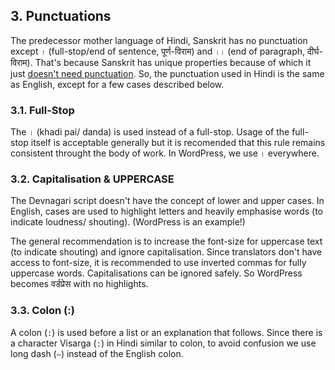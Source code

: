 ## 3. Punctuations

The predecessor mother language of Hindi, Sanskrit has no punctuation except `।` (full-stop/end of sentence, पूर्ण-विराम) and `।।` (end of paragraph, दीर्घ-विराम). That's because Sanskrit has unique properties because of which it just [doesn't need punctuation](https://uttishthabharata.wordpress.com/2011/08/27/sanskrit-punctuation/). So, the punctuation used in Hindi is the same as English, except for a few cases described below.

### 3.1. Full-Stop

The `।` (khadi pai/ danda) is used instead of a full-stop. Usage of the full-stop itself is acceptable generally but it is recomended that this rule remains consistent throught the body of work. In WordPress, we use `।` everywhere.

### 3.2. Capitalisation & UPPERCASE

The Devnagari script doesn't have the concept of lower and upper cases. In English, cases are used to highlight letters and heavily emphasise words (to indicate loudness/ shouting). (WordPress is an example!)

The general recommendation is to increase the font-size for uppercase text (to indicate shouting) and ignore capitalisation. Since translators don't have access to font-size, it is recommended to use inverted commas for fully uppercase words. Capitalisations can be ignored safely. So WordPress becomes वर्डप्रेस with no highlights.

### 3.3. Colon (:)

A colon (`:`) is used before a list or an explanation that follows. Since there is a character Visarga
(`:`) in Hindi similar to colon, to avoid confusion we use long dash (`–`) instead of the English colon.
